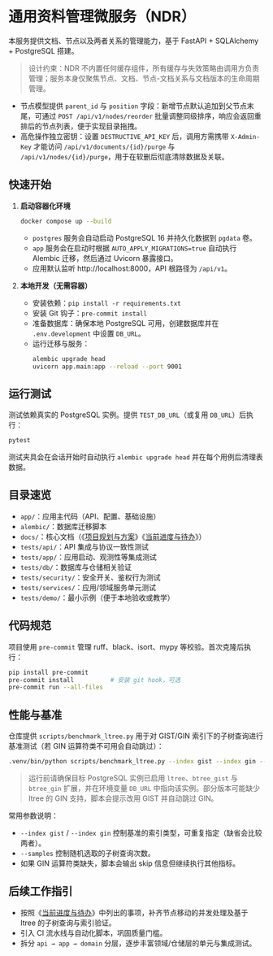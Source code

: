 # 通用资料管理微服务（NDR）

本服务提供文档、节点以及两者关系的管理能力，基于 FastAPI + SQLAlchemy + PostgreSQL 搭建。

> 设计约束：NDR 不内置任何缓存组件，所有缓存与失效策略由调用方负责管理；服务本身仅聚焦节点、文档、节点-文档关系与文档版本的生命周期管理。

- 节点模型提供 `parent_id` 与 `position` 字段：新增节点默认追加到父节点末尾，可通过 `POST /api/v1/nodes/reorder` 批量调整同级排序，响应会返回重排后的节点列表，便于实现目录拖拽。
- 高危操作独立密钥：设置 `DESTRUCTIVE_API_KEY` 后，调用方需携带 `X-Admin-Key` 才能访问 `/api/v1/documents/{id}/purge` 与 `/api/v1/nodes/{id}/purge`，用于在软删后彻底清除数据及关联。

## 快速开始

1. **启动容器化环境**

   ```bash
   docker compose up --build
   ```

   - `postgres` 服务会自动启动 PostgreSQL 16 并持久化数据到 `pgdata` 卷。
   - `app` 服务会在启动时根据 `AUTO_APPLY_MIGRATIONS=true` 自动执行 Alembic 迁移，然后通过 Uvicorn 暴露接口。
   - 应用默认监听 http://localhost:8000，API 根路径为 `/api/v1`。

2. **本地开发（无需容器）**

   - 安装依赖：`pip install -r requirements.txt`
   - 安装 Git 钩子：`pre-commit install`
   - 准备数据库：确保本地 PostgreSQL 可用，创建数据库并在 `.env.development` 中设置 `DB_URL`。
   - 运行迁移与服务：
     ```bash
     alembic upgrade head
     uvicorn app.main:app --reload --port 9001
     ```

## 运行测试

测试依赖真实的 PostgreSQL 实例。提供 `TEST_DB_URL`（或复用 `DB_URL`）后执行：

```bash
pytest
```

测试夹具会在会话开始时自动执行 `alembic upgrade head` 并在每个用例后清理表数据。

## 目录速览

- `app/`：应用主代码（API、配置、基础设施）
- `alembic/`：数据库迁移脚本
- `docs/`：核心文档（《[项目规划与方案](docs/%E9%A1%B9%E7%9B%AE%E8%A7%84%E5%88%92%E4%B8%8E%E6%96%B9%E6%A1%88.md)》《[当前进度与待办](docs/%E5%BD%93%E5%89%8D%E8%BF%9B%E5%BA%A6%E4%B8%8E%E5%BE%85%E5%8A%9E.md)》）
- `tests/api/`：API 集成与协议一致性测试
- `tests/app/`：应用启动、观测性等集成测试
- `tests/db/`：数据库与仓储相关验证
- `tests/security/`：安全开关、鉴权行为测试
- `tests/services/`：应用/领域服务单元测试
- `tests/demo/`：最小示例（便于本地验收或教学）

## 代码规范

项目使用 `pre-commit` 管理 ruff、black、isort、mypy 等校验。首次克隆后执行：

```bash
pip install pre-commit
pre-commit install          # 安装 git hook，可选
pre-commit run --all-files
```

## 性能与基准

仓库提供 `scripts/benchmark_ltree.py` 用于对 GIST/GIN 索引下的子树查询进行基准测试（若 GIN 运算符类不可用会自动跳过）：

```bash
.venv/bin/python scripts/benchmark_ltree.py --index gist --index gin --samples 30 --breadth 5 --depth 4
```

> 运行前请确保目标 PostgreSQL 实例已启用 `ltree`、`btree_gist` 与 `btree_gin` 扩展，并在环境变量 `DB_URL` 中指向该实例。部分版本可能缺少 ltree 的 GIN 支持，脚本会提示改用 GIST 并自动跳过 GIN。

常用参数说明：
- `--index gist` / `--index gin` 控制基准的索引类型，可重复指定（缺省会比较两者）。
- `--samples` 控制随机选取的子树查询次数。
- 如果 GIN 运算符类缺失，脚本会输出 skip 信息但继续执行其他指标。

## 后续工作指引

- 按照《[当前进度与待办](docs/%E5%BD%93%E5%89%8D%E8%BF%9B%E5%BA%A6%E4%B8%8E%E5%BE%85%E5%8A%9E.md)》中列出的事项，补齐节点移动的并发处理及基于 ltree 的子树查询与索引验证。
- 引入 CI 流水线与自动化脚本，巩固质量门槛。
- 拆分 `api → app → domain` 分层，逐步丰富领域/仓储层的单元与集成测试。
